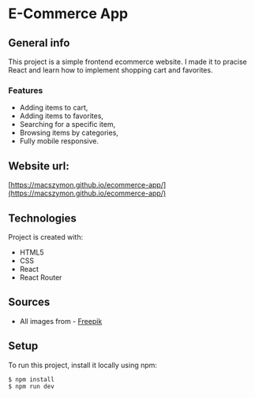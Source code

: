 # E-Commerce App

## General info
This project is a simple frontend ecommerce website. I made it to pracise React and learn how to implement shopping cart and favorites.
### Features
* Adding items to cart,
* Adding items to favorites,
* Searching for a specific item,
* Browsing items by categories,
* Fully mobile responsive.

## Website url:
[https://macszymon.github.io/ecommerce-app/](https://macszymon.github.io/ecommerce-app/)

## Technologies
Project is created with:
* HTML5
* CSS
* React
* React Router

## Sources
* All images from - [Freepik](https://www.freepik.com/)

## Setup
To run this project, install it locally using npm:
```
$ npm install
$ npm run dev
```
